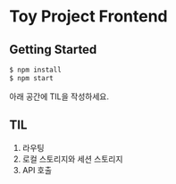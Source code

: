 # Toy Project Frontend

## Getting Started

```javascript
$ npm install
$ npm start
```

아래 공간에 TIL을 작성하세요.

## TIL
1. 라우팅
2. 로컬 스토리지와 세션 스토리지
3. API 호출
